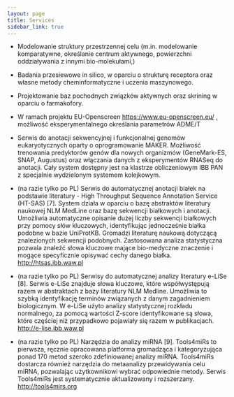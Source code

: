 ```yaml
---
layout: page
title: Services
sidebar_link: true
---
```


- Modelowanie struktury przestrzennej celu (m.in. modelowanie komparatywne, określanie centrum aktywnego, powierzchni oddziaływania z innymi bio-molekułami,)

- Badania przesiewowe in silico, w oparciu o strukturę receptora oraz własne metody cheminformatyczne i uczenia maszynowego.

- Projektowanie baz pochodnych związków aktywnych oraz skrining w oparciu o farmakofory.

- W ramach projektu EU-Openscreen https://www.eu-openscreen.eu/ , możliwość eksperymentalnego określania parametrów ADME/T

- Serwis do anotacji sekwencyjnej i funkcjonalnej genomów eukaryotycznych oparty o oprogramowanie MAKER. Możliwość trenowania predyktorów genów dla nowych organizmów (GeneMark-ES, SNAP, Augustus) oraz włączania danych z eksperymentów RNASeq do anotacji. Cały system dostępny jest na klastrze obliczeniowym IBB PAN z specjalnie wydzielonym systemem kolejkowym.

- (na razie tylko po PL) Serwis do automatycznej anotacji białek na podstawie literatury - High Throughput Sequence Annotation Service (HT-SAS) [7]. System działa w oparciu o bazę abstraktów literatury naukowej NLM MedLine oraz bazę sekwencji białkowych i anotacji. Umożliwia automatyczne opisanie dużej liczby sekwencji białkowych przy pomocy słów kluczowych, identyfikując jednocześnie białka podobne w bazie UniProtKB. Gromadzi literaturę naukową dotyczącą znalezionych sekwencji podobnych. Zastosowana analiza statystyczna pozwala znaleźć słowa kluczowe mające bio-medyczne znaczenie i mogące specyficznie opisywać cechy danego białka. http://htsas.ibb.waw.pl

- (na razie tylko po PL) Serwisy do automatycznej analizy literatury e-LiSe [8]. Serwis e-LiSe znajduje słowa kluczowe, które współwystępują razem w abstraktach z bazy literatury NLM Medline. Umożliwia to szybką identyfikację terminów związanych z danym zagadnieniem biologicznym. W e-LiSe użyto analizy statystycznej rozkładu normalnego, za pomocą wartości Z-score identyfikowane są słowa, które częściej niż przypadkowo pojawiały się razem w publikacjach. http://e-lise.ibb.waw.pl

- (na razie tylko po PL) Narzędzia do analizy miRNA [9]. Tools4miRs to pierwsza, ręcznie opracowana platforma gromadząca i kategoryzująca ponad 170 metod szeroko zdefiniowanej analizy miRNA. Tools4miRs dostarcza również narzędzia do metaanalizy przewidywania celu miRNA, pozwalając użytkownikowi wybrać odpowiednie metody. Serwis Tools4miRs jest systematycznie aktualizowany i rozszerzany. http://tools4mirs.org
